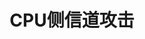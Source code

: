 ---
category: [intel_processor] #Category ID.
hue: var(--c-themeHuePurple) #Category hue. See note [1].
title: CPU侧信道攻击 #Category title.
description: “幽灵”和“熔毁”漏洞的实践。使用缓存侧信道攻击的手段，结合“幽灵”和“熔毁”两个Intel处理器漏洞，实现敏感信息泄露和地址随机化绕过。
sidebar: false
---